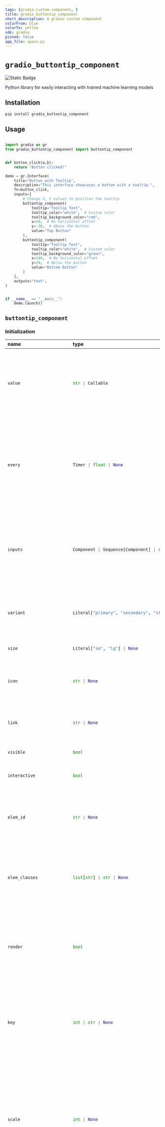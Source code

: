 ```yaml
---
tags: [gradio-custom-component, ]
title: gradio_buttontip_component
short_description: A gradio custom component
colorFrom: blue
colorTo: yellow
sdk: gradio
pinned: false
app_file: space.py
---
```


# `gradio_buttontip_component`
<img alt="Static Badge" src="https://img.shields.io/badge/version%20-%200.0.1%20-%20orange">  

Python library for easily interacting with trained machine learning models

## Installation

```bash
pip install gradio_buttontip_component
```

## Usage

```python

import gradio as gr
from gradio_buttontip_component import buttontip_component


def button_click(a,b):
    return "Button clicked!"

demo = gr.Interface(
    title="Button with Tooltip",
    description="This interface showcases a button with a tooltip.",
    fn=button_click,
    inputs=[
        # Change X, Y values to position the tooltip
        buttontip_component(
            tooltip="Tooltip Text",
            tooltip_color="white",  # Custom color
            tooltip_background_color="red",
            x=50,  # No horizontal offset
            y=-30,  # Above the button
            value="Top Button"
        ),
        buttontip_component(
            tooltip="Tooltip Text",
            tooltip_color="white",  # Custom color
            tooltip_background_color="green",
            x=140,  # No horizontal offset
            y=20,  # Below the button
            value="Bottom Button"
        )
    ],
    outputs="text",
)


if __name__ == "__main__":
    demo.launch()

```

## `buttontip_component`

### Initialization

<table>
<thead>
<tr>
<th align="left">name</th>
<th align="left" style="width: 25%;">type</th>
<th align="left">default</th>
<th align="left">description</th>
</tr>
</thead>
<tbody>
<tr>
<td align="left"><code>value</code></td>
<td align="left" style="width: 25%;">

```python
str | Callable
```

</td>
<td align="left"><code>"Run"</code></td>
<td align="left">Default text for the button to display. If callable, the function will be called whenever the app loads to set the initial value of the component.</td>
</tr>

<tr>
<td align="left"><code>every</code></td>
<td align="left" style="width: 25%;">

```python
Timer | float | None
```

</td>
<td align="left"><code>None</code></td>
<td align="left">Continously calls `value` to recalculate it if `value` is a function (has no effect otherwise). Can provide a Timer whose tick resets `value`, or a float that provides the regular interval for the reset Timer.</td>
</tr>

<tr>
<td align="left"><code>inputs</code></td>
<td align="left" style="width: 25%;">

```python
Component | Sequence[Component] | set[Component] | None
```

</td>
<td align="left"><code>None</code></td>
<td align="left">Components that are used as inputs to calculate `value` if `value` is a function (has no effect otherwise). `value` is recalculated any time the inputs change.</td>
</tr>

<tr>
<td align="left"><code>variant</code></td>
<td align="left" style="width: 25%;">

```python
Literal["primary", "secondary", "stop"]
```

</td>
<td align="left"><code>"secondary"</code></td>
<td align="left">'primary' for main call-to-action, 'secondary' for a more subdued style, 'stop' for a stop button.</td>
</tr>

<tr>
<td align="left"><code>size</code></td>
<td align="left" style="width: 25%;">

```python
Literal["sm", "lg"] | None
```

</td>
<td align="left"><code>None</code></td>
<td align="left">Size of the button. Can be "sm" or "lg".</td>
</tr>

<tr>
<td align="left"><code>icon</code></td>
<td align="left" style="width: 25%;">

```python
str | None
```

</td>
<td align="left"><code>None</code></td>
<td align="left">URL or path to the icon file to display within the button. If None, no icon will be displayed.</td>
</tr>

<tr>
<td align="left"><code>link</code></td>
<td align="left" style="width: 25%;">

```python
str | None
```

</td>
<td align="left"><code>None</code></td>
<td align="left">URL to open when the button is clicked. If None, no link will be used.</td>
</tr>

<tr>
<td align="left"><code>visible</code></td>
<td align="left" style="width: 25%;">

```python
bool
```

</td>
<td align="left"><code>True</code></td>
<td align="left">If False, component will be hidden.</td>
</tr>

<tr>
<td align="left"><code>interactive</code></td>
<td align="left" style="width: 25%;">

```python
bool
```

</td>
<td align="left"><code>True</code></td>
<td align="left">If False, the ButtonTip will be in a disabled state.</td>
</tr>

<tr>
<td align="left"><code>elem_id</code></td>
<td align="left" style="width: 25%;">

```python
str | None
```

</td>
<td align="left"><code>None</code></td>
<td align="left">An optional string that is assigned as the id of this component in the HTML DOM. Can be used for targeting CSS styles.</td>
</tr>

<tr>
<td align="left"><code>elem_classes</code></td>
<td align="left" style="width: 25%;">

```python
list[str] | str | None
```

</td>
<td align="left"><code>None</code></td>
<td align="left">An optional list of strings that are assigned as the classes of this component in the HTML DOM. Can be used for targeting CSS styles.</td>
</tr>

<tr>
<td align="left"><code>render</code></td>
<td align="left" style="width: 25%;">

```python
bool
```

</td>
<td align="left"><code>True</code></td>
<td align="left">If False, component will not render be rendered in the Blocks context. Should be used if the intention is to assign event listeners now but render the component later.</td>
</tr>

<tr>
<td align="left"><code>key</code></td>
<td align="left" style="width: 25%;">

```python
int | str | None
```

</td>
<td align="left"><code>None</code></td>
<td align="left">if assigned, will be used to assume identity across a re-render. Components that have the same key across a re-render will have their value preserved.</td>
</tr>

<tr>
<td align="left"><code>scale</code></td>
<td align="left" style="width: 25%;">

```python
int | None
```

</td>
<td align="left"><code>None</code></td>
<td align="left">relative size compared to adjacent Components. For example if Components A and B are in a Row, and A has scale=2, and B has scale=1, A will be twice as wide as B. Should be an integer. scale applies in Rows, and to top-level Components in Blocks where fill_height=True.</td>
</tr>

<tr>
<td align="left"><code>min_width</code></td>
<td align="left" style="width: 25%;">

```python
int | None
```

</td>
<td align="left"><code>None</code></td>
<td align="left">minimum pixel width, will wrap if not sufficient screen space to satisfy this value. If a certain scale value results in this Component being narrower than min_width, the min_width parameter will be respected first.</td>
</tr>

<tr>
<td align="left"><code>tooltip</code></td>
<td align="left" style="width: 25%;">

```python
str
```

</td>
<td align="left"><code>None</code></td>
<td align="left">None</td>
</tr>

<tr>
<td align="left"><code>tooltip_color</code></td>
<td align="left" style="width: 25%;">

```python
str
```

</td>
<td align="left"><code>"#fff"</code></td>
<td align="left">None</td>
</tr>

<tr>
<td align="left"><code>tooltip_background_color</code></td>
<td align="left" style="width: 25%;">

```python
str
```

</td>
<td align="left"><code>"#000"</code></td>
<td align="left">None</td>
</tr>

<tr>
<td align="left"><code>x</code></td>
<td align="left" style="width: 25%;">

```python
int
```

</td>
<td align="left"><code>None</code></td>
<td align="left">Horizontal offset of the tooltip from the button.</td>
</tr>

<tr>
<td align="left"><code>y</code></td>
<td align="left" style="width: 25%;">

```python
int
```

</td>
<td align="left"><code>None</code></td>
<td align="left">Vertical offset of the tooltip from the button.</td>
</tr>
</tbody></table>


### Events

| name | description |
|:-----|:------------|
| `click` | Triggered when the buttontip_component is clicked. |



### User function

The impact on the users predict function varies depending on whether the component is used as an input or output for an event (or both).

- When used as an Input, the component only impacts the input signature of the user function.
- When used as an output, the component only impacts the return signature of the user function.

The code snippet below is accurate in cases where the component is used as both an input and an output.

- **As output:** Is passed, (Rarely used) the `str` corresponding to the button label when the button is clicked.
- **As input:** Should return, string corresponding to the button label.

 ```python
 def predict(
     value: str | None
 ) -> str | None:
     return value
 ```
 
